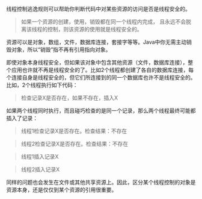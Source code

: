  线程控制逃逸规则可以帮助你判断代码中对某些资源的访问是否是线程安全的。

> 如果一个资源的创建，使用，销毁都在同一个线程内完成，
且永远不会脱离该线程的控制，则该资源的使用就是线程安全的。

资源可以是对象，数组，文件，数据库连接，套接字等等。Java中你无需主动销毁对象，所以“销毁”指不再有引用指向对象。

即使对象本身线程安全，但如果该对象中包含其他资源（文件，数据库连接），整个应用也许就不再是线程安全的了。比如2个线程都创建了各自的数据库连接，每个连接自身是线程安全的，但它们所连接到的同一个数据库也许不是线程安全的。比如，2个线程执行如下代码：

> 检查记录X是否存在，如果不存在，插入X

如果两个线程同时执行，而且碰巧检查的是同一个记录，那么两个线程最终可能都插入了记录：

> 线程1检查记录X是否存在。检查结果：不存在

> 线程2检查记录X是否存在。检查结果：不存在

> 线程1插入记录X

> 线程2插入记录X

同样的问题也会发生在文件或其他共享资源上。因此，区分某个线程控制的对象是资源本身，还是仅仅到某个资源的引用很重要。